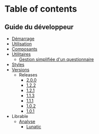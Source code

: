 # Table of contents

## Guide du développeur

- [Démarrage](getting-started.md)
- [Utilisation](usage.md)
- [Composants](components.md)
- [Utilitaires](utils/index.md)
  - [Gestion simplifiée d'un questionnaire](utils/hook.md)
- [Styles](styles.md)
- [Versions](versions/index.md)
  - Releases
    - [2.0.0](versions/2-0-0.md)
    - [1.2.2](versions/1-2-2.md)
    - [1.2.1](versions/1-2-1.md)
    - [1.1.3](versions/1-1-3.md)
    - [1.1.1](versions/1-1-1.md)
    - [1.0.2](versions/1-0-2.md)
    - [1.0.1](versions/1-0-1.md)
- Librable
  - [Analyse](bundle/analysis.md)
    - [Lunatic](https://inseefr.github.io/Lunatic/bundle-report/lunatic.html)
